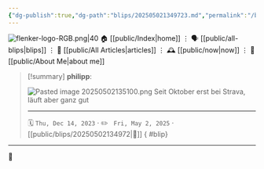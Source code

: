 ```yaml
---
{"dg-publish":true,"dg-path":"blips/202505021349723.md","permalink":"/blips/202505021349723/","title":"philipp on Threads @ 2023-12-14"}
---
```



<div class="transclusion internal-embed is-loaded"><div class="markdown-embed">




![flenker-logo-RGB.png|40](/img/user/attachments/flenker-logo-RGB.png)
🏠 [[public/Index\|home]]  ⋮ 🗣️ [[public/all-blips\|blips]] ⋮  📝 [[public/All Articles\|articles]]  ⋮ 🕰️ [[public/now\|now]] ⋮ 🪪 [[public/About Me\|about me]]


</div></div>


> [!summary] **philipp**:
>
> ![Pasted image 20250502135100.png](/img/user/attachments/Pasted%20image%2020250502135100.png)
> Seit Oktober erst bei Strava, läuft aber ganz gut
> - - -
>
> 🗓️ <code>Thu, Dec 14, 2023</code>  · ✏️ <code> Fri, May 2, 2025</code>  · [[public/blips/20250502134972\|🔗]]
{ #blip}


- - -

 👾
